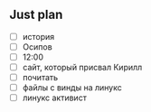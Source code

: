 ## Just plan
- [ ] история
- [ ] Осипов
- [ ] 12:00
- [ ] сайт, который присвал Кирилл
- [ ] почитать
- [ ] файлы с винды на линукс
- [ ] линукс активист
